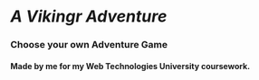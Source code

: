 # _A Vikingr Adventure_ 
### Choose your own Adventure Game
#### Made by me for my Web Technologies University coursework.
